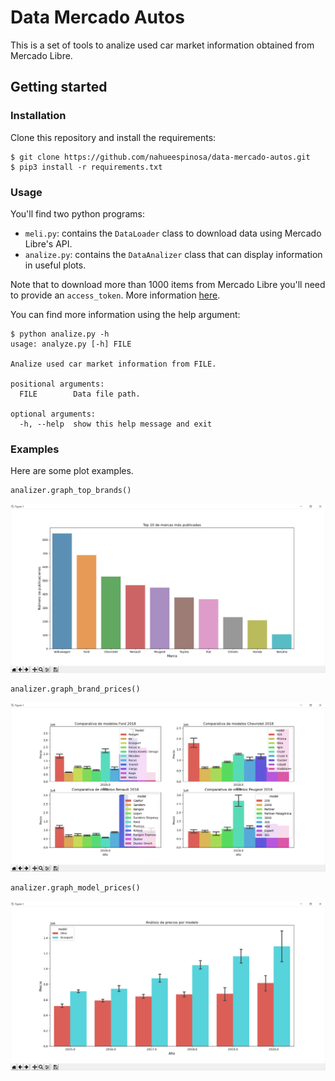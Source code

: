 # Data Mercado Autos

This is a set of tools to analize used car market information obtained from Mercado Libre.

## Getting started

### Installation

Clone this repository and install the requirements:

```
$ git clone https://github.com/nahueespinosa/data-mercado-autos.git
$ pip3 install -r requirements.txt
```

### Usage

You'll find two python programs:

- `meli.py`: contains the `DataLoader` class to download data using Mercado Libre's API.
- `analize.py`: contains the `DataAnalizer` class that can display information in useful plots.

Note that to download more than 1000 items from Mercado Libre you'll need to provide an `access_token`. More information [here](https://developers.mercadolibre.com.ar/es_ar/autenticacion-y-autorizacion).

You can find more information using the help argument:

```
$ python analize.py -h
usage: analyze.py [-h] FILE

Analize used car market information from FILE.

positional arguments:
  FILE        Data file path.

optional arguments:
  -h, --help  show this help message and exit
```

### Examples

Here are some plot examples.

```python
analizer.graph_top_brands()
```

![Top Brands Plot](images/graph_top_brands.png)

```python
analizer.graph_brand_prices()
```

![Brand Prices Plot](images/graph_brand_prices.png)

```python
analizer.graph_model_prices()
```

![Model Prices Plot](images/graph_model_prices.png)